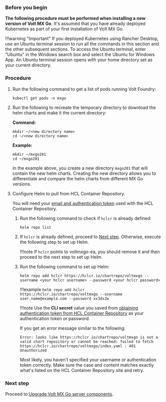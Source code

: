 ### Before you begin

**The following procedure must be performed when installing a new version of Volt MX Go**. It's assumed that you have already deployed Kubernetes as part of your first installation of Volt MX Go.

!!!warning "Important"
    If you deployed Kubernetes using Rancher Desktop, use an Ubuntu terminal session to run all the commands in this section and the other subsequent sections. To access the Ubuntu terminal, enter "Ubuntu" in the Windows search box and select the Ubuntu for Windows App. An Ubuntu terminal session opens with your home directory set as your current directory.

### Procedure

1.	Run the following command to get a list of pods running Volt Foundry:

    ```
    kubectl get pods -n mxgo
    ```
    
2.	Run the following to recreate the temporary directory to download the helm charts and make it the current directory:

    **Command:**
    ```
    mkdir ~/<new directory name>
    cd ~/<new directory name>
    ```

    **Example:**
    ```
    mkdir ~/mxgo201
    cd ~/mxgo201
    ```

    In the example above, you create a new directory `mxgo201` that will contain the new helm charts. Creating the new directory allows you to differentiate and compare the helm charts from different MX Go versions.

3. Configure Helm to pull from HCL Container Repository.

    You will need your [email and authentication token](../howto/obtainauthenticationtoken.md) used with the HCL Container Repository.

    1. Run the following command to check if `hclcr` is already defined:

        ```
        helm repo list
        ```

    2. If `hclcr` is already defined, proceed to [Next step](#next-step). Otherwise, execute the following step to set up Helm.

        !!!note
            If `hclcr` points to voltmxgo-ea, you should remove it and then proceed to the next step to set up Helm.

    3. Run the following command to set up Helm:

        ```
        helm repo add hclcr https://hclcr.io/chartrepo/voltmxgo --username <your hclcr username> --password <your hclcr password>
        ```

        !!!example
             `helm repo add hclcr https://hclcr.io/chartrepo/voltmxgo --username user.name@example.com --password xx3ds2w`


        !!!note
            Use the **CLI secret** value you saved from [obtaining authentication token from HCL Container Repository](../howto/obtainauthenticationtoken.md) as your authentication token or password.

        If you get an error message similar to the following:

        ``` { .yaml .no-copy }
        Error: looks like https://hclcr.io/chartrepo/voltmxgo is not a valid chart repository or cannot be reached: failed to fetch https://hclcr.io/chartrepo/voltmxgo/index.yaml : 401 Unauthorized
        ```

        Most likely, you haven't specified your username or authentication token correctly. Make sure the case and content matches exactly what's listed on the HCL Container Repository site and retry.

### Next step

Proceed to [Upgrade Volt MX Go server components](../tutorials/versionupgrade1.md).


<!--
2.	Run the following command to delete the `mxgo` namespace, which removes all MXGO components and configurations:

    ```
    kubectl delete namespace mxgo
    ```

    !!!note
        Deletion processing time may take a few minutes as Domino, Volt Foundry, MySQL, and associated configurations are being removed.

3.	After completing the namespace deletion, run the following command to make sure the deletion of the namespace:

    ```
    kubectl get all -n mxgo
    ```

	!!!tip
        You'll get the notification `No resources found in mxgo namespace` if the deletion is successful.

4.	Run the following command to delete the directory where you initially pulled the helm charts:

    ```
    rm -rf ~/mxgo/
    ```

    !!!note
        `~/mxgo` is the usual directory where you initially pulled the helm charts. If you used a different directory, replace `~/mxgo` in the command with the directory you used.

5.	Run the following commands to recreate the `mxgo` namespace and set the current context to `mxgo`:

    ```
    kubectl create namespace mxgo
    kubectl config set-context --current --namespace=mxgo
    ```

    --8<-- "restartwindows.md"
-->